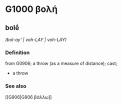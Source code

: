# G1000 βολή

## bolḗ

_(bol-ay' | voh-LAY | voh-LAY)_

### Definition

from G0906; a throw (as a measure of distance); cast; 

- a throw

### See also

[[G906|G906 βάλλω]]
